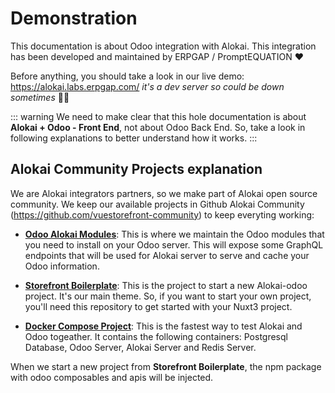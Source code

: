 # Demonstration

This documentation is about Odoo integration with Alokai. This integration has been developed and maintained by ERPGAP / PromptEQUATION ❤️

Before anything, you should take a look in our live demo: https://alokai.labs.erpgap.com/ _it's a dev server so could be down sometimes_ :man_shrugging:

::: warning
We need to make clear that this hole documentation is about **Alokai + Odoo - Front End**, not about Odoo Back End. So, take a look in following explanations to better understand how it works.
:::

## Alokai Community Projects explanation

We are Alokai integrators partners, so we make part of Alokai open source community. We keep our available projects in Github Alokai Community (https://github.com/vuestorefront-community) to keep everyting working:

- **[Odoo Alokai Modules](https://github.com/erpgap/alokai-odoo.git)**: This is where we maintain the Odoo modules that you need to install on your Odoo server. This will expose some GraphQL endpoints that will be used for Alokai server to serve and cache your Odoo information.

- **[Storefront Boilerplate](https://github.com/erpgap/storefront-ui.git)**: This is the project to start a new Alokai-odoo project. It's our main theme. So, if you want to start your own project, you'll need this repository to get started with your Nuxt3 project.

- **[Docker Compose Project](https://github.com/erpgap/alokai-docker.git)**: This is the fastest way to test Alokai and Odoo togeather. It contains the following containers: Postgresql Database, Odoo Server, Alokai Server and Redis Server.

When we start a new project from **Storefront Boilerplate**, the npm package with odoo composables and apis will be injected.

